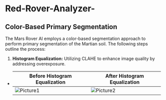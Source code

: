 # Red-Rover-Analyzer-
## Color-Based Primary Segmentation

The Mars Rover AI employs a color-based segmentation approach to perform primary segmentation of the Martian soil. The following steps outline the process:

1. **Histogram Equalization:** Utilizing CLAHE to enhance image quality by addressing overexposure.
  <!-- <p align="center">
  ![Picture1](https://github.com/astro189/Red-Rover-Analyzer-/assets/97799598/565cfdbe-19d7-4760-965a-0e2e4500f7c7) 
   Before Histogram Equalization
  ![Picture2](https://github.com/astro189/Red-Rover-Analyzer-/assets/97799598/eb836333-5a63-465b-8fd3-bd13c1ded284)
  After Histogram Equalization
   </p>  -->

   - Before Histogram Equalization | After Histogram Equalization
     --- | ---
     ![Picture1](https://github.com/astro189/Red-Rover-Analyzer-/assets/97799598/565cfdbe-19d7-4760-965a-0e2e4500f7c7) | ![Picture2](https://github.com/astro189/Red-Rover-Analyzer-/assets/97799598/eb836333-5a63-465b-8fd3-bd13c1ded284) 
<!--    - *Before Histogram Equalization*
     
   - *After Histogram Equalization*
     

2. **RGB to HSV Conversion:** Converting the RGB image to the HSV color space for improved color representation.
   <p align='center'>
   ![Picture3](https://github.com/astro189/Red-Rover-Analyzer-/assets/97799598/199fa451-4848-4373-8d17-df905b1f29d4)
   </p>
4. **Channel Splitting:** Separating the image into HUE, VALUE, and SATURATION channels to identify the range for masking.
  ![Picture4](https://github.com/astro189/Red-Rover-Analyzer-/assets/97799598/70c06397-39e8-4d6c-92f7-d4d81146f0dc)

5. **Mask Generation:** Creating masks in two steps to isolate the region of interest.
   - *Masked Section 1*
     ![Picture5](https://github.com/astro189/Red-Rover-Analyzer-/assets/97799598/00c9a8fa-f97b-46da-be2d-7aab678793ff)
   - *Masked Section 2*
     ![Picture6](https://github.com/astro189/Red-Rover-Analyzer-/assets/97799598/f18f7c90-9d29-40b4-bc60-b838d8db19fc)
   - *Combined Image*
     ![Picture7](https://github.com/astro189/Red-Rover-Analyzer-/assets/97799598/ac5439ee-f1b9-4eea-82a0-1000a8fefd65)

## Extracting Sand-Filled Region

To extract the sand region, the watershed algorithm is employed. The process involves:

1. **Binarization:** Using OTSU thresholding to create a binary image.

2. **Dilation:** Closing gaps in sand-filled regions.

3. **Distance Transform:** Creating valleys for applying watershed.

4. **Region Extraction:** Comparing pixel intensity from the center to extract the region of interest.

5. **Watershed Segmentation:** Applying watershed to segment the regions.

6. **Final Cropped Image:**
   ![Final Cropped Image](images/final_cropped_image.png)

## Soil Detection Model

The soil detection model is a CNN-based sequential model trained on a small dataset with 5 classes. Details include:

- **Dataset:**
  - Total Images: 156
  - Training Images: 126
  - Validation Images: 30

- **Model Architecture:**
  - Convolutional Layers
  - Pooling Layers (Max Pooling)
  - Fully Connected Layers

- **Hyperparameters:**
  - Batch Size: 10
  - Image Input Size: 220x220
  - Epochs: 30
  - Steps per Epoch: 13
  - Loss Function: Categorical Crossentropy
  - Optimizer: RMSprop

- **Model Training and Validation Performance:**
  - Training Accuracy: 82.23%, Loss: 0.7481
  - Validation Accuracy: 93.33%, Loss: 0.2666

### Model Summary
![Model Summary](images/model_summary.png)

---

## Usage

1. Clone the repository:

```bash
git clone https://github.com/your-username/mars-rover-ai.git
cd mars-rover-ai
